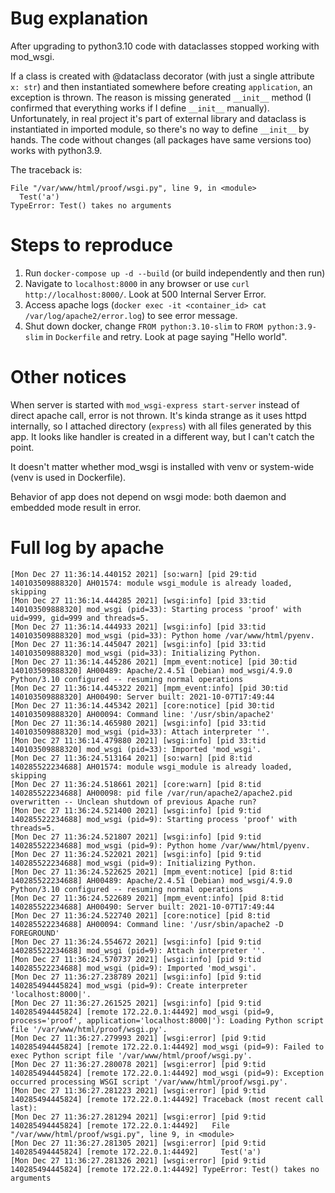 # Bug explanation #

After upgrading to python3.10 code with dataclasses stopped working with mod_wsgi.

If a class is created with @dataclass decorator (with just a single attribute `x: str`) and then instantiated somewhere before creating `application`, an exception is thrown. The reason is missing generated `__init__` method (I confirmed that everything works if I define `__init__` manually). Unfortunately, in real project it's part of external library and dataclass is instantiated in imported module, so there's no way to define `__init__` by hands. The code without changes (all packages have same versions too) works with python3.9. 

The traceback is:

```
File "/var/www/html/proof/wsgi.py", line 9, in <module>
  Test('a')
TypeError: Test() takes no arguments
``` 

# Steps to reproduce #

1. Run `docker-compose up -d --build` (or build independently and then run)
1. Navigate to `localhost:8000` in any browser or use `curl http://localhost:8000/`. Look at 500 Internal Server Error.
1. Access apache logs (`docker exec -it <container_id> cat /var/log/apache2/error.log`) to see error message.
1. Shut down docker, change `FROM python:3.10-slim` to `FROM python:3.9-slim` in `Dockerfile` and retry. Look at page saying "Hello world".

# Other notices #

When server is started with `mod_wsgi-express start-server` instead of direct apache call, error is not thrown. It's kinda strange as it uses httpd internally, so I attached directory (`express`) with all files generated by this app. It looks like handler is created in a different way, but I can't catch the point.

It doesn't matter whether mod_wsgi is installed with venv or system-wide (venv is used in Dockerfile).

Behavior of app does not depend on wsgi mode: both daemon and embedded mode result in error. 

# Full log by apache #

```
[Mon Dec 27 11:36:14.440152 2021] [so:warn] [pid 29:tid 140103509888320] AH01574: module wsgi_module is already loaded, skipping
[Mon Dec 27 11:36:14.444285 2021] [wsgi:info] [pid 33:tid 140103509888320] mod_wsgi (pid=33): Starting process 'proof' with uid=999, gid=999 and threads=5.
[Mon Dec 27 11:36:14.444933 2021] [wsgi:info] [pid 33:tid 140103509888320] mod_wsgi (pid=33): Python home /var/www/html/pyenv.
[Mon Dec 27 11:36:14.445047 2021] [wsgi:info] [pid 33:tid 140103509888320] mod_wsgi (pid=33): Initializing Python.
[Mon Dec 27 11:36:14.445286 2021] [mpm_event:notice] [pid 30:tid 140103509888320] AH00489: Apache/2.4.51 (Debian) mod_wsgi/4.9.0 Python/3.10 configured -- resuming normal operations
[Mon Dec 27 11:36:14.445322 2021] [mpm_event:info] [pid 30:tid 140103509888320] AH00490: Server built: 2021-10-07T17:49:44
[Mon Dec 27 11:36:14.445342 2021] [core:notice] [pid 30:tid 140103509888320] AH00094: Command line: '/usr/sbin/apache2'
[Mon Dec 27 11:36:14.465980 2021] [wsgi:info] [pid 33:tid 140103509888320] mod_wsgi (pid=33): Attach interpreter ''.
[Mon Dec 27 11:36:14.479880 2021] [wsgi:info] [pid 33:tid 140103509888320] mod_wsgi (pid=33): Imported 'mod_wsgi'.
[Mon Dec 27 11:36:24.513164 2021] [so:warn] [pid 8:tid 140285522234688] AH01574: module wsgi_module is already loaded, skipping
[Mon Dec 27 11:36:24.518661 2021] [core:warn] [pid 8:tid 140285522234688] AH00098: pid file /var/run/apache2/apache2.pid overwritten -- Unclean shutdown of previous Apache run?
[Mon Dec 27 11:36:24.521400 2021] [wsgi:info] [pid 9:tid 140285522234688] mod_wsgi (pid=9): Starting process 'proof' with threads=5.
[Mon Dec 27 11:36:24.521807 2021] [wsgi:info] [pid 9:tid 140285522234688] mod_wsgi (pid=9): Python home /var/www/html/pyenv.
[Mon Dec 27 11:36:24.522021 2021] [wsgi:info] [pid 9:tid 140285522234688] mod_wsgi (pid=9): Initializing Python.
[Mon Dec 27 11:36:24.522625 2021] [mpm_event:notice] [pid 8:tid 140285522234688] AH00489: Apache/2.4.51 (Debian) mod_wsgi/4.9.0 Python/3.10 configured -- resuming normal operations
[Mon Dec 27 11:36:24.522689 2021] [mpm_event:info] [pid 8:tid 140285522234688] AH00490: Server built: 2021-10-07T17:49:44
[Mon Dec 27 11:36:24.522740 2021] [core:notice] [pid 8:tid 140285522234688] AH00094: Command line: '/usr/sbin/apache2 -D FOREGROUND'
[Mon Dec 27 11:36:24.554672 2021] [wsgi:info] [pid 9:tid 140285522234688] mod_wsgi (pid=9): Attach interpreter ''.
[Mon Dec 27 11:36:24.570737 2021] [wsgi:info] [pid 9:tid 140285522234688] mod_wsgi (pid=9): Imported 'mod_wsgi'.
[Mon Dec 27 11:36:27.238789 2021] [wsgi:info] [pid 9:tid 140285494445824] mod_wsgi (pid=9): Create interpreter 'localhost:8000|'.
[Mon Dec 27 11:36:27.261525 2021] [wsgi:info] [pid 9:tid 140285494445824] [remote 172.22.0.1:44492] mod_wsgi (pid=9, process='proof', application='localhost:8000|'): Loading Python script file '/var/www/html/proof/wsgi.py'.
[Mon Dec 27 11:36:27.279993 2021] [wsgi:error] [pid 9:tid 140285494445824] [remote 172.22.0.1:44492] mod_wsgi (pid=9): Failed to exec Python script file '/var/www/html/proof/wsgi.py'.
[Mon Dec 27 11:36:27.280078 2021] [wsgi:error] [pid 9:tid 140285494445824] [remote 172.22.0.1:44492] mod_wsgi (pid=9): Exception occurred processing WSGI script '/var/www/html/proof/wsgi.py'.
[Mon Dec 27 11:36:27.281223 2021] [wsgi:error] [pid 9:tid 140285494445824] [remote 172.22.0.1:44492] Traceback (most recent call last):
[Mon Dec 27 11:36:27.281294 2021] [wsgi:error] [pid 9:tid 140285494445824] [remote 172.22.0.1:44492]   File "/var/www/html/proof/wsgi.py", line 9, in <module>
[Mon Dec 27 11:36:27.281305 2021] [wsgi:error] [pid 9:tid 140285494445824] [remote 172.22.0.1:44492]     Test('a')
[Mon Dec 27 11:36:27.281326 2021] [wsgi:error] [pid 9:tid 140285494445824] [remote 172.22.0.1:44492] TypeError: Test() takes no arguments
```
